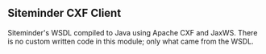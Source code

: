 ## Siteminder CXF Client ##

Siteminder's WSDL compiled to Java using Apache CXF and JaxWS. There is no custom written code in this module; only what came from the WSDL.
